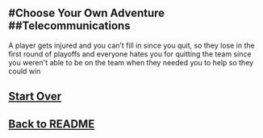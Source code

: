 #Choose Your Own Adventure
##Telecommunications
---

A player gets injured and you can’t fill in since you quit, so they lose in the first round of playoffs and everyone hates you for quitting the team since you weren't able to be on the team when they needed you to help so they could win

## [Start Over](../home.md)
## [Back to README](../README.md)
